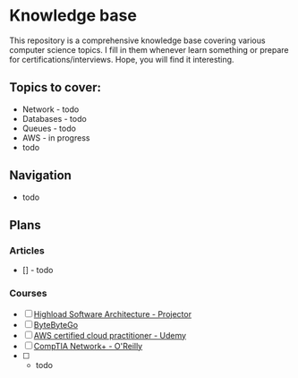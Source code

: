 # Knowledge base

This repository is a comprehensive knowledge base covering various computer science topics. I fill in them whenever learn something or prepare for certifications/interviews. Hope, you will find it interesting.

## Topics to cover:
* Network - todo
* Databases - todo
* Queues - todo
* AWS - in progress
* todo

## Navigation
* todo

## Plans
### Articles
- [] - todo

### Courses
- [ ] [Highload Software Architecture - Projector](https://prjctr.com/course/highload-software-architecture)
- [ ] [ByteByteGo](https://bytebytego.com/courses/system-design-interview)
- [ ] [AWS certified cloud practitioner - Udemy](https://www.udemy.com/course/aws-certified-cloud-practitioner-new)
- [ ] [CompTIA Network+ - O'Reilly](https://www.oreilly.com/videos/comptia-network-n10-008/9780137507450/)
- [ ] - todo

